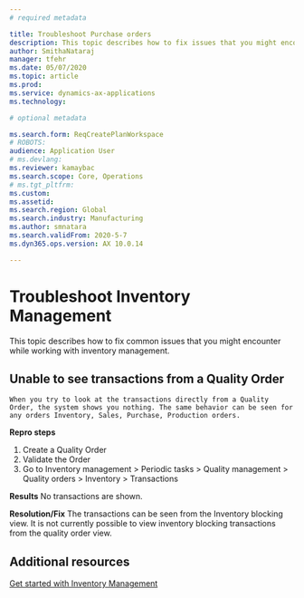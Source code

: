 ```yaml
---
# required metadata

title: Troubleshoot Purchase orders
description: This topic describes how to fix issues that you might encounter while working with Purchase Orders.
author: SmithaNataraj
manager: tfehr
ms.date: 05/07/2020
ms.topic: article
ms.prod: 
ms.service: dynamics-ax-applications
ms.technology: 

# optional metadata

ms.search.form: ReqCreatePlanWorkspace
# ROBOTS: 
audience: Application User
# ms.devlang: 
ms.reviewer: kamaybac
ms.search.scope: Core, Operations
# ms.tgt_pltfrm: 
ms.custom: 
ms.assetid: 
ms.search.region: Global
ms.search.industry: Manufacturing
ms.author: smnatara
ms.search.validFrom: 2020-5-7
ms.dyn365.ops.version: AX 10.0.14

---
```

# Troubleshoot Inventory Management 

This topic describes how to fix common issues that you might encounter while working with inventory management.

## Unable to see transactions from a Quality Order
	When you try to look at the transactions directly from a Quality Order, the system shows you nothing. The same behavior can be seen for any orders Inventory, Sales, Purchase, Production orders.
	
**Repro steps**
 1. Create a Quality Order
 2. Validate the Order
 3. Go to Inventory management > Periodic tasks > Quality management > Quality orders > Inventory > Transactions
 
 **Results**
 No transactions are shown.
 
 **Resolution/Fix**
 The transactions can be seen from the Inventory blocking view. It is not currently possible to view inventory blocking transactions from the quality order view.

## Additional resources

[Get started with Inventory Management](get-started.md)
